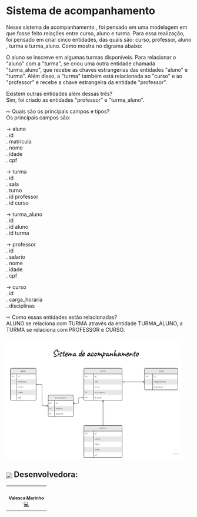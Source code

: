 # Sistema de acompanhamento

Nesse sistema de acompanhamento , foi pensado em uma modelagem em que fosse feito relações entre curso, aluno e turma. Para essa realização, foi pensado em criar cinco entidades, das quais são: curso, professor, aluno , turma e turma_aluno.  Como mostra no digrama abaixo: 

O aluno se inscreve em algumas turmas disponíveis. Para relacionar o "aluno" com a "turma", se criou uma outra entidade chamada "turma_aluno", que recebe as chaves estrangerias das entidades "aluno" e "turma". Além disso, a "turma" também está relacionada ao "curso" e ao "professor" e recebe a chave estrangeira da entidade "professor".

Existem outras entidades além dessas três? <br>
Sim, foi criado as entidades "professor" e "turma_aluno". <br>

⇨ Quais são os principais campos e tipos? <br>
Os principais campos são:

-> aluno <br>
. id <br>
. matricula <br>
. nome <br>
. idade <br>
. cpf <br>

-> turma <br>
.  id <br>
. sala <br>
. turno <br>
. id professor <br>
. id curso <br>

-> turma_aluno <br>
. id <br>
. id aluno <br>
. id turma <br>

-> professor <br> 
. id <br>
. salario <br>
. nome <br>
. idade <br>
. cpf <br>

-> curso <br>
. id <br>
. carga_horaria <br>
. disciplinas <br>

⇨ Como essas entidades estão relacionadas? <br>
ALUNO se relaciona com TURMA através da entidade TURMA_ALUNO, a TURMA se relaciona com PROFESSOR e CURSO.


 <img align="center" alt="HTML" height="330" width="480" src="https://github.com/val-marinho/projeto-M4/blob/main/img/diagrama.jpg?raw=true">







## <img height="45px" align="center" src="https://github.com/luqui2/Sistema-para-Viagens-/blob/main/src/imagens/set.gif">   Desenvolvedora:
  <table>
  <tr>
    <td align="center"><a href="https://github.com/Valhutcherson"><img src="https://avatars.githubusercontent.com/u/113068971?v=4" width="100px;" alt=""/><br /><sub><b>Valesca Marinho</b></sub></a><br /><a href="" title="Code">💻</a></td>
  </tr> 
</table>
